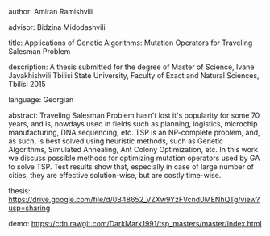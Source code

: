 author:       Amiran Ramishvili

advisor:      Bidzina Midodashvili

title:        Applications of Genetic Algorithms: Mutation Operators for Traveling Salesman Problem

description:  A thesis submitted for the degree of Master of Science, Ivane Javakhishvili Tbilisi State University, Faculty of Exact and Natural Sciences, Tbilisi 2015

language:     Georgian

abstract:     Traveling Salesman Problem hasn't lost it's popularity for some 70 years, and is, nowdays used in fields such as planning, logistics, microchip manufacturing, DNA sequencing, etc.
TSP is an NP-complete problem, and, as such, is best solved using heuristic methods, such as Genetic Algorithms, Simulated Annealing, Ant Colony Optimization, etc.
In this work we discuss possible methods for optimizing mutation operators used by GA to solve TSP.
Test results show that, especially in case of large number of cities, they are effective solution-wise, but are costly time-wise.
              
thesis:       https://drive.google.com/file/d/0B48652_VZXw9YzFVcnd0MENhQTg/view?usp=sharing

demo:         https://cdn.rawgit.com/DarkMark1991/tsp_masters/master/index.html
